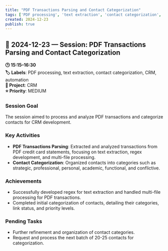 ```yaml
---
title: "PDF Transactions Parsing and Contact Categorization"
tags: ['PDF processing', 'text extraction', 'contact categorization', 'CRM', 'automation']
created: 2024-12-23
publish: true
---
```


## 📅 2024-12-23 — Session: PDF Transactions Parsing and Contact Categorization

**🕒 15:15–16:30**  
**🏷️ Labels**: PDF processing, text extraction, contact categorization, CRM, automation  
**📂 Project**: CRM  
**⭐ Priority**: MEDIUM  


### Session Goal
The session aimed to process and analyze PDF transactions and categorize contacts for CRM development.

### Key Activities
- **PDF Transactions Parsing**: Extracted and analyzed transactions from PDF credit card statements, focusing on text extraction, regex development, and multi-file processing.
- **Contact Categorization**: Organized contacts into categories such as strategic, professional, personal, academic, functional, and conflictive.

### Achievements
- Successfully developed regex for text extraction and handled multi-file processing for PDF transactions.
- Completed initial categorization of contacts, detailing their categories, link status, and priority levels.

### Pending Tasks
- Further refinement and organization of contact categories.
- Request and process the next batch of 20-25 contacts for categorization.
